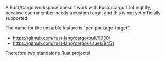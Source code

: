 A Rust/Cargo workspace doesn't work with Rustc/cargo 1.54 nightly, because
each member needs a custom target and this is not yet officially supported.

The name for the unstable feature is "per-package-target".

- https://github.com/rust-lang/cargo/pull/9030/
- https://github.com/rust-lang/cargo/issues/9451


Therefore two standalone Rust projects!
